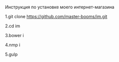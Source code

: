 Инструкция по установке моего интернет-магазина

1.git clone https://github.com/master-booms/im.git

2.cd im

3.bower i

4.nmp i

5.gulp
